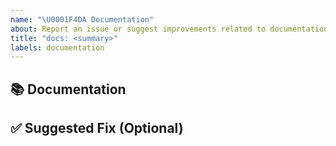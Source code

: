 ```yaml
---
name: "\U0001F4DA Documentation"
about: Report an issue or suggest improvements related to documentation
title: "docs: <summary>"
labels: documentation
---
```


## 📚 Documentation
<!-- A clear and concise description of what content in the documentation is wrong, missing or needs improvement. -->

## ✅ Suggested Fix (Optional)
<!-- If you have an idea for a fix or improvement, describe it. -->

